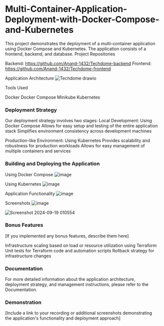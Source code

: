 # Multi-Container-Application-Deployment-with-Docker-Compose-and-Kubernetes
This project demonstrates the deployment of a multi-container application using Docker Compose and Kubernetes. The application consists of a frontend, backend, and database.
Project Repositories

Backend: https://github.com/Anand-1432/Techdome-backend
Frontend: https://github.com/Anand-1432/Techdome-frontend

Application Architecture
![Techdome drawio](https://github.com/user-attachments/assets/e8aea3c8-5ca3-4e87-93b6-7c6f91f04819)

Tools Used

Docker
Docker Compose
Minikube
Kubernetes

### Deployment Strategy
Our deployment strategy involves two stages:
Local Development: Using Docker Compose
Allows for easy setup and testing of the entire application stack
Simplifies environment consistency across development machines

Production-like Environment: Using Kubernetes
Provides scalability and robustness for production workloads
Allows for easy management of multiple containers and services

### Building and Deploying the Application
Using Docker Compose
![image](https://github.com/user-attachments/assets/eb617f9a-122d-4b04-a5a5-7fe0c89ee65e)

Using Kubernetes
![image](https://github.com/user-attachments/assets/c6f28495-92ad-4d26-923a-134165ae0410)

Application Functionality
![image](https://github.com/user-attachments/assets/41ab5ece-480e-47d7-862c-454fed49819a)

Screenshots
![image](https://github.com/user-attachments/assets/3dbe6e1d-cbca-42ba-8f63-54db903eecdc)

![Screenshot 2024-09-19 010554](https://github.com/user-attachments/assets/fb6d345c-11ab-4453-8b04-5b855081e86b)


### Bonus Features
[If you implemented any bonus features, describe them here]

Infrastructure scaling based on load or resource utilization using Terraform
Unit tests for Terraform code and automation scripts
Rollback strategy for infrastructure changes

### Documentation
For more detailed information about the application architecture, deployment strategy, and management instructions, please refer to the Documentation.
### Demonstration
[Include a link to your recording or additional screenshots demonstrating the application's functionality and deployment approach]
